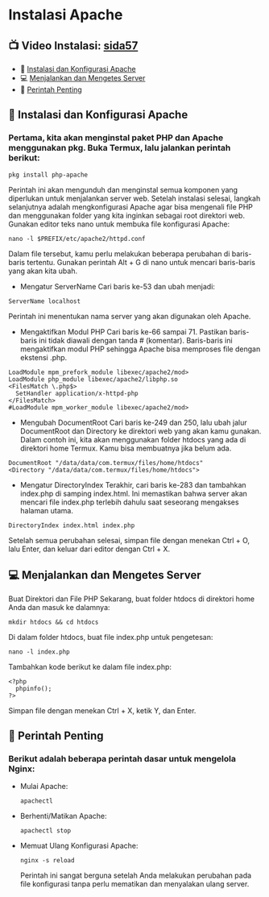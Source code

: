 # Instalasi Apache
## 📺 Video Instalasi: [sida57](https://www.youtube.com/@sida57)
- 🚀 [Instalasi dan Konfigurasi Apache](#instal)
- 💻 [Menjalankan dan Mengetes Server](#jalan)
- 🚦 [Perintah Penting](#perintah)
## 🚀 Instalasi dan Konfigurasi Apache<a name=instal></a>
### Pertama, kita akan menginstal paket PHP dan Apache menggunakan pkg. Buka Termux, lalu jalankan perintah berikut:
~~~
pkg install php-apache
~~~
Perintah ini akan mengunduh dan menginstal semua komponen yang diperlukan untuk menjalankan server web.
Setelah instalasi selesai, langkah selanjutnya adalah mengkonfigurasi Apache agar bisa mengenali file PHP dan menggunakan folder yang kita inginkan sebagai root direktori web.
Gunakan editor teks nano untuk membuka file konfigurasi Apache:
~~~
nano -l $PREFIX/etc/apache2/httpd.conf
~~~
Dalam file tersebut, kamu perlu melakukan beberapa perubahan di baris-baris tertentu. Gunakan perintah Alt + G di nano untuk mencari baris-baris yang akan kita ubah.
- Mengatur ServerName
Cari baris ke-53 dan ubah menjadi:
~~~
ServerName localhost
~~~
Perintah ini menentukan nama server yang akan digunakan oleh Apache.
- Mengaktifkan Modul PHP
Cari baris ke-66 sampai 71. Pastikan baris-baris ini tidak diawali dengan tanda # (komentar). Baris-baris ini mengaktifkan modul PHP sehingga Apache bisa memproses file dengan ekstensi .php.
~~~
LoadModule mpm_prefork_module libexec/apache2/mod>
LoadModule php_module libexec/apache2/libphp.so
<FilesMatch \.php$>
  SetHandler application/x-httpd-php
</FilesMatch>
#LoadModule mpm_worker_module libexec/apache2/mod>
~~~
- Mengubah DocumentRoot
Cari baris ke-249 dan 250, lalu ubah jalur DocumentRoot dan Directory ke direktori web yang akan kamu gunakan. Dalam contoh ini, kita akan menggunakan folder htdocs yang ada di direktori home Termux. Kamu bisa membuatnya jika belum ada.
~~~
DocumentRoot "/data/data/com.termux/files/home/htdocs"
<Directory "/data/data/com.termux/files/home/htdocs">
~~~
- Mengatur DirectoryIndex
Terakhir, cari baris ke-283 dan tambahkan index.php di samping index.html. Ini memastikan bahwa server akan mencari file index.php terlebih dahulu saat seseorang mengakses halaman utama.
~~~
DirectoryIndex index.html index.php
~~~
Setelah semua perubahan selesai, simpan file dengan menekan Ctrl + O, lalu Enter, dan keluar dari editor dengan Ctrl + X.
## 💻 Menjalankan dan Mengetes Server<a name=jalan></a>
Buat Direktori dan File PHP
Sekarang, buat folder htdocs di direktori home Anda dan masuk ke dalamnya:
~~~
mkdir htdocs && cd htdocs
~~~
Di dalam folder htdocs, buat file index.php untuk pengetesan:
~~~
nano -l index.php
~~~
Tambahkan kode berikut ke dalam file index.php:
~~~
<?php
  phpinfo();
?>
~~~
Simpan file dengan menekan Ctrl + X, ketik Y, dan Enter.
## 🚦 Perintah Penting<a name=perintah></a>
### Berikut adalah beberapa perintah dasar untuk mengelola Nginx:
- Mulai Apache:
  ~~~
  apachectl
  ~~~
- Berhenti/Matikan Apache:
  ~~~
  apachectl stop
  ~~~
- Memuat Ulang Konfigurasi Apache:
  ~~~
  nginx -s reload
  ~~~
  Perintah ini sangat berguna setelah Anda melakukan perubahan pada file konfigurasi tanpa perlu mematikan dan menyalakan ulang server.
